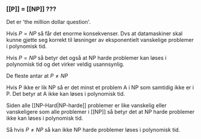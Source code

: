 ### [[P]] = [[NP]] ???

Det er 'the million dollar question'.

Hvis $P = NP$ så får det enorme konsekvenser. Dvs at datamaskiner skal
kunne gjette seg korrekt til løsninger av eksponentielt vanskelige problemer i
polynomisk tid. 

Hvis $P = NP$ så betyr det også at NP harde problemer kan løses i
polynomisk tid og det virker veldig usannsynlig.

De fleste antar at $P \neq NP$

Hvis P ikke er lik NP så er det minst et problem A i NP som samtidig ikke er i
P. Det betyr at A ikke kan løses i polynomisk tid.

Siden alle [[NP-Hard|NP-harde]] problemer er like vanskelig eller
vanskeligere som alle problemer i [[NP]] så betyr det at NP harde problemer
ikke kan løses i polynomisk tid.

Så hvis $P \neq NP$ så kan ikke NP harde problemer løses i polynomisk tid.
